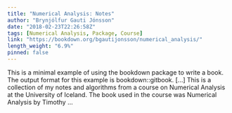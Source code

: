 ```yaml
---
title: "Numerical Analysis: Notes"
author: "Brynjólfur Gauti Jónsson"
date: "2018-02-23T22:26:58Z"
tags: [Numerical Analysis, Package, Course]
link: "https://bookdown.org/bgautijonsson/numerical_analysis/"
length_weight: "6.9%"
pinned: false
---
```


This is a minimal example of using the bookdown package to write a book. The output format for this example is bookdown::gitbook. [...] This is a collection of my notes and algorithms from a course on Numerical Analysis at the University of Iceland. The book used in the course was Numerical Analysis by Timothy ...
